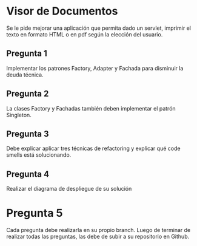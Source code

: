 # Visor de Documentos

Se le pide mejorar una aplicación que permita dado un servlet, imprimir el texto en formato HTML o en pdf según la elección del usuario.

## Pregunta 1

Implementar los patrones Factory, Adapter y Fachada para disminuir la deuda técnica.

## Pregunta 2

La clases Factory y Fachadas también deben implementar el patrón Singleton.

## Pregunta 3

Debe explicar aplicar tres técnicas de refactoring y explicar qué code smells está solucionando.

## Pregunta 4

Realizar el diagrama de despliegue de su solución

# Pregunta 5

Cada pregunta debe realizarla en su propio branch. Luego de terminar de realizar todas las preguntas, las debe de subir a su repositorio en Github.
